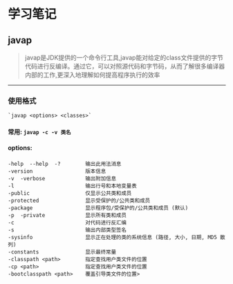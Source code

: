 # 学习笔记
## javap
> javap是JDK提供的一个命令行工具,javap能对给定的class文件提供的字节代码进行反编译。通过它，可以对照源代码和字节码，从而了解很多编译器内部的工作,更深入地理解如何提高程序执行的效率

--------
### 使用格式
    `javap <options> <classes>`
#### 常用: `javap -c -v 类名`
#### options:
  
```shell script
-help  --help  -?        输出此用法消息
-version                 版本信息
-v  -verbose             输出附加信息
-l                       输出行号和本地变量表
-public                  仅显示公共类和成员
-protected               显示受保护的/公共类和成员
-package                 显示程序包/受保护的/公共类和成员 (默认)
-p  -private             显示所有类和成员
-c                       对代码进行反汇编
-s                       输出内部类型签名
-sysinfo                 显示正在处理的类的系统信息 (路径, 大小, 日期, MD5 散列)
-constants               显示最终常量
-classpath <path>        指定查找用户类文件的位置
-cp <path>               指定查找用户类文件的位置
-bootclasspath <path>    覆盖引导类文件的位置>      
```